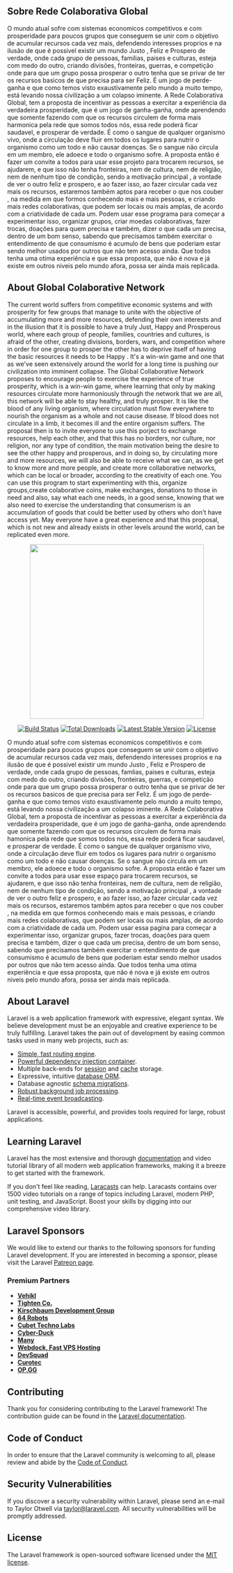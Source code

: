 
## Sobre Rede Colaborativa Global

O mundo atual sofre com sistemas economicos competitivos e com prosperidade para poucos grupos que conseguem se unir com o objetivo de acumular recursos cada vez mais, defendendo interesses proprios e na ilusão de que é possivel existir um mundo Justo , Feliz e Prospero de verdade, onde cada grupo de pessoas, familias, paises e culturas, esteja com medo do outro, criando divisões, fronteiras, guerras, e competição onde para que um grupo possa prosperar o outro tenha que se privar de ter os recursos basicos de que precisa para ser Feliz. É um jogo de perde-ganha e que como temos visto exaustivamente pelo mundo a muito tempo, está levando nossa civilização a um colapso iminente.
A Rede Colaborativa Global, tem a proposta de incentivar as pessoas a exercitar a experiência da verdadeira prosperidade, que é um jogo de ganha-ganha, onde aprendendo que somente fazendo com que os recursos circulem de forma mais harmonica pela rede que somos todos nós, essa rede poderá ficar saudavel, e prosperar de verdade. É como o sangue de qualquer organismo vivo, onde a circulação deve fluir em todos os lugares para nutrir o organismo como um todo e não causar doenças. Se o sangue não circula em um membro, ele adoece e todo o organismo sofre.
A proposta então é fazer um convite a todos para usar esse projeto para trocarem recursos, se ajudarem, e que isso não tenha fronteiras, nem de cultura, nem de religião, nem de nenhum tipo de condição, sendo a motivação principal , a vontade de ver o outro feliz e prospero, e ao fazer isso, ao fazer circular cada vez mais os recursos, estaremos também aptos para receber o que nos couber , na medida em que formos conhecendo mais e mais pessoas, e criando mais redes colaborativas, que podem ser locais ou mais amplas, de acordo com a criatividade de cada um.
Podem usar esse programa para começar a experimentar isso, organizar grupos, criar moedas colaborativas, fazer trocas, doações para quem precisa e também, dizer o que cada um precisa, dentro de um bom senso, sabendo que precisamos também exercitar o entendimento de que consumismo é acumulo de bens que poderiam estar sendo melhor usados por outros que não tem acesso ainda.
Que todos tenha uma otima experiência e que essa proposta, que não é nova e já existe em outros niveis pelo mundo afora, possa ser ainda mais replicada.

## About Global Colaborative Network

The current world suffers from competitive economic systems and with prosperity for few groups that manage to unite with the objective of accumulating more and more resources, defending their own interests and in the illusion that it is possible to have a truly Just, Happy and Prosperous world, where each group of people, families, countries and cultures, is afraid of the other, creating divisions, borders, wars, and competition where in order for one group to prosper the other has to deprive itself of having the basic resources it needs to be Happy . It's a win-win game and one that as we've seen extensively around the world for a long time is pushing our civilization into imminent collapse.
The Global Collaborative Network proposes to encourage people to exercise the experience of true prosperity, which is a win-win game, where learning that only by making resources circulate more harmoniously through the network that we are all, this network will be able to stay healthy, and truly prosper. It is like the blood of any living organism, where circulation must flow everywhere to nourish the organism as a whole and not cause disease. If blood does not circulate in a limb, it becomes ill and the entire organism suffers.
The proposal then is to invite everyone to use this porject to exchange resources, help each other, and that this has no borders, nor culture, nor religion, nor any type of condition, the main motivation being the desire to see the other happy and prosperous, and in doing so, by circulating more and more resources, we will also be able to receive what we can, as we get to know more and more people, and create more collaborative networks, which can be local or broader, according to the creativity of each one.
You can use this program to start experimenting with this, organize groups,create colaborative coins, make exchanges, donations to those in need and also, say what each one needs, in a good sense, knowing that we also need to exercise the understanding that consumerism is an accumulation of goods that could be better used by others who don't have access yet.
May everyone have a great experience and that this proposal, which is not new and already exists in other levels around the world, can be replicated even more.



<p align="center"><a href="https://laravel.com" target="_blank"><img src="https://raw.githubusercontent.com/laravel/art/master/logo-lockup/5%20SVG/2%20CMYK/1%20Full%20Color/laravel-logolockup-cmyk-red.svg" width="400"></a></p>

<p align="center">
<a href="https://travis-ci.org/laravel/framework"><img src="https://travis-ci.org/laravel/framework.svg" alt="Build Status"></a>
<a href="https://packagist.org/packages/laravel/framework"><img src="https://img.shields.io/packagist/dt/laravel/framework" alt="Total Downloads"></a>
<a href="https://packagist.org/packages/laravel/framework"><img src="https://img.shields.io/packagist/v/laravel/framework" alt="Latest Stable Version"></a>
<a href="https://packagist.org/packages/laravel/framework"><img src="https://img.shields.io/packagist/l/laravel/framework" alt="License"></a>
</p>

O mundo atual sofre com sistemas economicos competitivos e com prosperidade para poucos grupos que conseguem se unir com o objetivo de acumular recursos cada vez mais, defendendo interesses proprios e na ilusão de que é possivel existir um mundo Justo , Feliz e Prospero de verdade, onde cada grupo de pessoas, famlias, paises e culturas, esteja com medo do outro, criando divisões, fronteiras, guerras, e competição onde para que um grupo possa prosperar o outro tenha que se privar de ter os recursos basicos de que precisa para ser Feliz. É um jogo de perde-ganha e que como temos visto exaustivamente pelo mundo a muito tempo, está levando nossa civilização a um colapso iminente.
A Rede Colaborativa Global, tem a proposta de incentivar as pessoas a exercitar a experiência da verdadeira prosperidade, que é um jogo de ganha-ganha, onde aprendendo que somente fazendo com que os recursos circulem de forma mais hamonica pela rede que somos todos nós, essa rede poderá ficar saudavel, e prosperar de verdade. É como o sangue de qualquer organismo vivo, onde a circulação deve fluir em todos os lugares para nutrir o organismo como um todo e não causar doenças. Se o sangue não circula em um membro, ele adoece e todo o organismo sofre.
A proposta então é fazer um convite a todos para usar esse espaço para trocarem recursos, se ajudarem, e que isso não tenha fronteiras, nem de cultura, nem de religião, nem de nenhum tipo de condição, sendo a motivação principal , a vontade de ver o outro feliz e prospero, e ao fazer isso, ao fazer circular cada vez mais os recursos, estaremos também aptos para receber o que nos couber , na medida em que formos conhecendo mais e mais pessoas, e criando mais redes colaborativas, que podem ser locais ou mais amplas, de acordo com a criatividade de cada um.
Podem usar essa pagina para começar a experimentar isso, organizar grupos, fazer trocas, doações para quem precisa e também, dizer o que cada um precisa, dentro de um bom senso, sabendo que precisamos também exercitar o entendimento de que consumismo é acumulo de bens que poderiam estar sendo melhor usados por outros que não tem acesso ainda.
Que todos tenha uma otima experiência e que essa proposta, que não é nova e já existe em outros niveis pelo mundo afora, possa ser ainda mais replicada.

## About Laravel

Laravel is a web application framework with expressive, elegant syntax. We believe development must be an enjoyable and creative experience to be truly fulfilling. Laravel takes the pain out of development by easing common tasks used in many web projects, such as:

- [Simple, fast routing engine](https://laravel.com/docs/routing).
- [Powerful dependency injection container](https://laravel.com/docs/container).
- Multiple back-ends for [session](https://laravel.com/docs/session) and [cache](https://laravel.com/docs/cache) storage.
- Expressive, intuitive [database ORM](https://laravel.com/docs/eloquent).
- Database agnostic [schema migrations](https://laravel.com/docs/migrations).
- [Robust background job processing](https://laravel.com/docs/queues).
- [Real-time event broadcasting](https://laravel.com/docs/broadcasting).

Laravel is accessible, powerful, and provides tools required for large, robust applications.

## Learning Laravel

Laravel has the most extensive and thorough [documentation](https://laravel.com/docs) and video tutorial library of all modern web application frameworks, making it a breeze to get started with the framework.

If you don't feel like reading, [Laracasts](https://laracasts.com) can help. Laracasts contains over 1500 video tutorials on a range of topics including Laravel, modern PHP, unit testing, and JavaScript. Boost your skills by digging into our comprehensive video library.

## Laravel Sponsors

We would like to extend our thanks to the following sponsors for funding Laravel development. If you are interested in becoming a sponsor, please visit the Laravel [Patreon page](https://patreon.com/taylorotwell).

### Premium Partners

- **[Vehikl](https://vehikl.com/)**
- **[Tighten Co.](https://tighten.co)**
- **[Kirschbaum Development Group](https://kirschbaumdevelopment.com)**
- **[64 Robots](https://64robots.com)**
- **[Cubet Techno Labs](https://cubettech.com)**
- **[Cyber-Duck](https://cyber-duck.co.uk)**
- **[Many](https://www.many.co.uk)**
- **[Webdock, Fast VPS Hosting](https://www.webdock.io/en)**
- **[DevSquad](https://devsquad.com)**
- **[Curotec](https://www.curotec.com/services/technologies/laravel/)**
- **[OP.GG](https://op.gg)**

## Contributing

Thank you for considering contributing to the Laravel framework! The contribution guide can be found in the [Laravel documentation](https://laravel.com/docs/contributions).

## Code of Conduct

In order to ensure that the Laravel community is welcoming to all, please review and abide by the [Code of Conduct](https://laravel.com/docs/contributions#code-of-conduct).

## Security Vulnerabilities

If you discover a security vulnerability within Laravel, please send an e-mail to Taylor Otwell via [taylor@laravel.com](mailto:taylor@laravel.com). All security vulnerabilities will be promptly addressed.

## License

The Laravel framework is open-sourced software licensed under the [MIT license](https://opensource.org/licenses/MIT).
